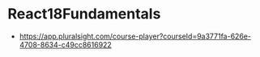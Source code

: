 # React18Fundamentals

- https://app.pluralsight.com/course-player?courseId=9a3771fa-626e-4708-8634-c49cc8616922
